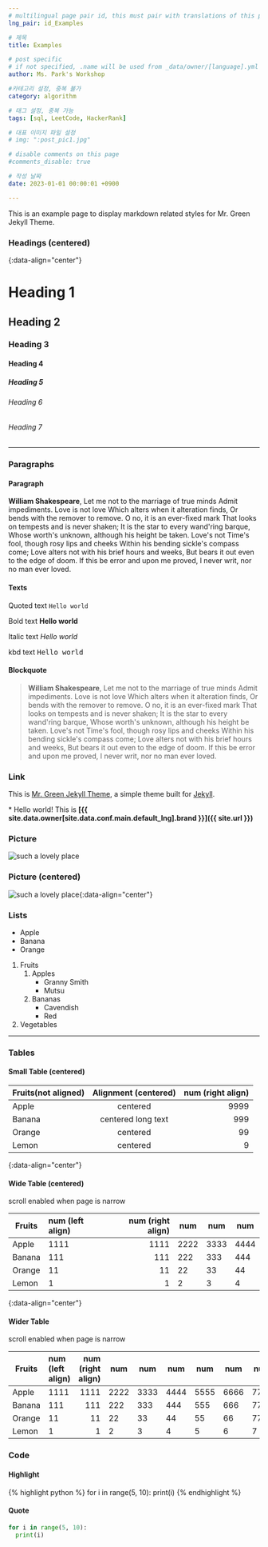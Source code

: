 ```yaml
---
# multilingual page pair id, this must pair with translations of this page. (This name must be unique)
lng_pair: id_Examples

# 제목
title: Examples

# post specific
# if not specified, .name will be used from _data/owner/[language].yml
author: Ms. Park's Workshop

#카테고리 설정, 중복 불가
category: algorithm

# 태그 설정, 중복 가능
tags: [sql, LeetCode, HackerRank]

# 대표 이미지 파일 설정
# img: ":post_pic1.jpg"

# disable comments on this page
#comments_disable: true

# 작성 날짜
date: 2023-01-01 00:00:01 +0900

---
```


<!-- 소제목 -->
<!-- outline-start -->
This is an example page to display markdown related styles for Mr. Green Jekyll Theme.

<!-- outline-end -->

### Headings (centered)
{:data-align="center"}

# Heading 1

## Heading 2

### Heading 3

#### Heading 4

##### Heading 5

###### Heading 6

###### Heading 7

***

### Paragraphs

#### Paragraph

**William Shakespeare**, Let me not to the marriage of true minds
Admit impediments. Love is not love
Which alters when it alteration finds,
Or bends with the remover to remove.
O no, it is an ever-fixed mark
That looks on tempests and is never shaken;
It is the star to every wand'ring barque,
Whose worth's unknown, although his height be taken.
Love's not Time's fool, though rosy lips and cheeks
Within his bending sickle's compass come;
Love alters not with his brief hours and weeks,
But bears it out even to the edge of doom.
If this be error and upon me proved,
I never writ, nor no man ever loved.

#### Texts

Quoted text `Hello world`

Bold text **Hello world**

Italic text _Hello world_

kbd text <kbd>Hello world</kbd>

#### Blockquote

> **William Shakespeare**, Let me not to the marriage of true minds
> Admit impediments. Love is not love
> Which alters when it alteration finds,
> Or bends with the remover to remove.
> O no, it is an ever-fixed mark
> That looks on tempests and is never shaken;
> It is the star to every wand'ring barque,
> Whose worth's unknown, although his height be taken.
> Love's not Time's fool, though rosy lips and cheeks
> Within his bending sickle's compass come;
> Love alters not with his brief hours and weeks,
> But bears it out even to the edge of doom.
> If this be error and upon me proved,
> I never writ, nor no man ever loved.

### Link

This is [Mr. Green Jekyll Theme](https://github.com/MrGreensWorkshop/MrGreen-JekyllTheme), a simple theme built for [Jekyll](https://jekyllrb.com/).

\* Hello world! This is **[{{ site.data.owner[site.data.conf.main.default_lng].brand }}]({{ site.url }})**

### Picture

![such a lovely place](:post_pic1.jpg)

### Picture (centered)

![such a lovely place](:post_pic1.jpg){:data-align="center"}

### Lists

- Apple
- Banana
- Orange

1. Fruits
   1. Apples
      - Granny Smith
      - Mutsu
   1. Bananas
      - Cavendish
      - Red
1. Vegetables

***

### Tables

#### Small Table (centered)

| Fruits(not aligned) | Alignment (centered) | num (right align) |
| ------------------- | :------------------: | ----------------: |
| Apple               |       centered       |              9999 |
| Banana              |  centered long text  |               999 |
| Orange              |       centered       |                99 |
| Lemon               |       centered       |                 9 |
{:data-align="center"}

#### Wide Table (centered)

scroll enabled when page is narrow

| Fruits | num (left align) | num (right align) | num  | num  | num  |
| ------ | :--------------- | ----------------: | ---- | ---- | ---- |
| Apple  | 1111             |              1111 | 2222 | 3333 | 4444 |
| Banana | 111              |               111 | 222  | 333  | 444  |
| Orange | 11               |                11 | 22   | 33   | 44   |
| Lemon  | 1                |                 1 | 2    | 3    | 4    |
{:data-align="center"}

#### Wider Table

scroll enabled when page is narrow

| Fruits | num (left align) | num (right align) | num  | num  | num  | num  | num  | num  |
| ------ | :--------------- | ----------------: | ---- | ---- | ---- | ---- | ---- | ---- |
| Apple  | 1111             |              1111 | 2222 | 3333 | 4444 | 5555 | 6666 | 7777 |
| Banana | 111              |               111 | 222  | 333  | 444  | 555  | 666  | 777  |
| Orange | 11               |                11 | 22   | 33   | 44   | 55   | 66   | 77   |
| Lemon  | 1                |                 1 | 2    | 3    | 4    | 5    | 6    | 7    |

### Code

#### Highlight

{% highlight python %}
for i in range(5, 10):
  print(i)
{% endhighlight %}

#### Quote

```python
for i in range(5, 10):
  print(i)
```
